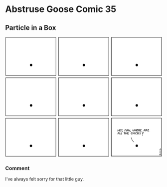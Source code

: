 # Abstruse Goose Comic 35
## Particle in a Box

![image](particle_in_a_box.png)
### Comment
I've always felt sorry for that little guy.
